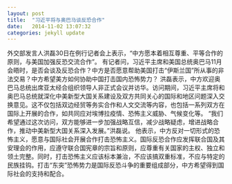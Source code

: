 ```yaml
---
layout: post
title:  "习近平将与奥巴马谈反恐合作"
date:   2014-11-02 13:07:32
categories: jekyll update
---
```


外交部发言人洪磊30日在例行记者会上表示，“中方愿本着相互尊重、平等合作的原则，与美国加强反恐交流合作”。
有记者问，习近平主席和美国总统奥巴马11月会晤时，是否会谈及反恐合作？中方是否愿意帮助美国打击“伊斯兰国”所从事的非法交易？中方希望美方如何协助中国打击国内恐怖势力？
洪磊表示，中方欢迎奥巴马总统出席亚太经合组织领导人非正式会议并访华。访问期间，习近平主席将和奥巴马总统就深化中美新型大国关系建设及双方共同关心的国际和地区问题深入交换意见。这不仅包括双边经贸等务实合作和人文交流等内容，也包括一系列双方在国际上开展的合作，如共同应对埃博拉疫情、恐怖主义威胁、气候变化等。
“我们希望通过这次访问，双方能够进一步加强战略互信，减少战略疑虑，增进战略合作，推动中美新型大国关系深入发展。”洪磊说。
他表示，中方反对一切形式的恐怖主义，愿意与国际社会开展合作打击恐怖主义。国际反恐合作应发挥联合国及其安理会的作用，应遵守联合国宪章的宗旨和原则，应尊重有关国家的主权、独立和领土完整。同时，打击恐怖主义应该标本兼治，不应该搞双重标准，不应与特定的民族挂钩。打击“东突”恐怖势力是国际反恐斗争的重要组成部分，中方希望得到国际社会的支持和配合。
